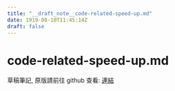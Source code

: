 ```yaml
---
title: "__draft_note__code-related-speed-up.md"
date: 1919-08-10T11:45:14Z
draft: false
---
```


# code-related-speed-up.md

草稿筆記, 原版請前往 github 查看: [連結](https:/github.com/tinghaolai/just-random-note/blob/master/kafka/code-related-speed-up.md)